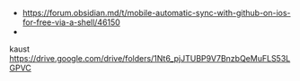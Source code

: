 
- https://forum.obsidian.md/t/mobile-automatic-sync-with-github-on-ios-for-free-via-a-shell/46150
- 
kaust https://drive.google.com/drive/folders/1Nt6_pjJTUBP9V7BnzbQeMuFLS53LGPVC
